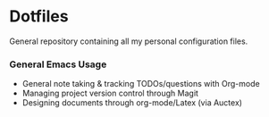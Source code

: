 # Dotfiles

General repository containing all my personal configuration files.

### General Emacs Usage
- General note taking & tracking TODOs/questions with Org-mode
- Managing project version control through Magit
- Designing documents through org-mode/Latex (via Auctex)
